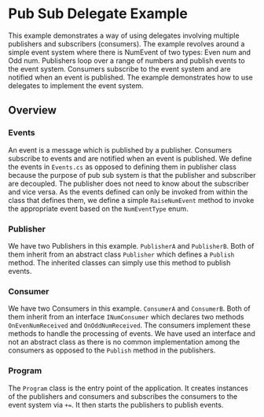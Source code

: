 # Pub Sub Delegate Example

This example demonstrates a way of using delegates involving multiple publishers and subscribers (consumers). The example revolves around a simple event system where there is NumEvent of two types: Even num and Odd num. Publishers loop over a range of numbers and publish events to the event system. Consumers subscribe to the event system and are notified when an event is published. The example demonstrates how to use delegates to implement the event system.

## Overview
### Events
An event is a message which is published by a publisher. Consumers subscribe to events and are notified when an event is published. We define the events in `Events.cs` as opposed to defining them in publisher class because the purpose of pub sub system is that the publisher and subscriber are decoupled. The publisher does not need to know about the subscriber and vice versa. As the events defined can only be invoked from within the class that defines them, we define a simple `RaiseNumEvent` method to invoke the appropriate event based on the `NumEventType` enum.

### Publisher
We have two Publishers in this example. `PublisherA` and `PublisherB`. Both of them inherit from an abstract class `Publisher` which defines a `Publish` method. The inherited classes can simply use this method to publish events.

### Consumer
We have two Consumers in this example. `ConsumerA` and `ConsumerB`. Both of them inherit from an interface `INumConsumer` which declares two methods `OnEvenNumReceived` and `OnOddNumReceived`. The consumers implement these methods to handle the processing of events. We have used an interface and not an abstract class as there is no common implementation among the consumers as opposed to the `Publish` method in the publishers.

### Program
The `Program` class is the entry point of the application. It creates instances of the publishers and consumers and subscribes the consumers to the event system via `+=`. It then starts the publishers to publish events.
